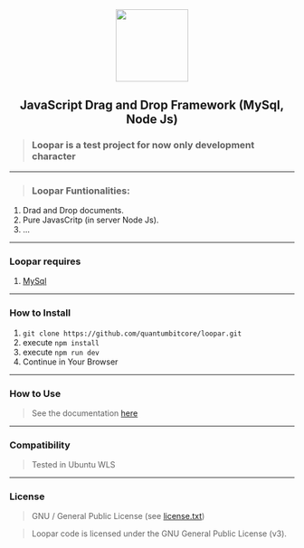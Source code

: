 <div align = "center">
    <img src = "https://user-images.githubusercontent.com/87505840/196587579-abe870c0-1491-4aa5-9e2f-e2c340b9c444.svg" height = "128">
    <h2>JavaScript Drag and Drop Framework (MySql, Node Js)</h2>
</div>

> ### Loopar is a test project for now only development character
___
> ### Loopar Funtionalities:

1. Drad and Drop documents.
2. Pure JavasCritp (in server Node Js).
3. ...
___
### Loopar requires
1. [MySql](https://github.com/mysqljs/mysql)

___
### How to Install

1. `git clone https://github.com/quantumbitcore/loopar.git`
2. execute `npm install`
3. execute `npm run dev`
4. Continue in Your Browser

___
### How to Use
> See the documentation [here](https://github.com/quantumbitcore/loopar/wiki)

___
### Compatibility
> Tested in Ubuntu WLS

___

### License
> GNU / General Public License (see [license.txt](license.txt))

> Loopar code is licensed under the GNU General Public License (v3).
